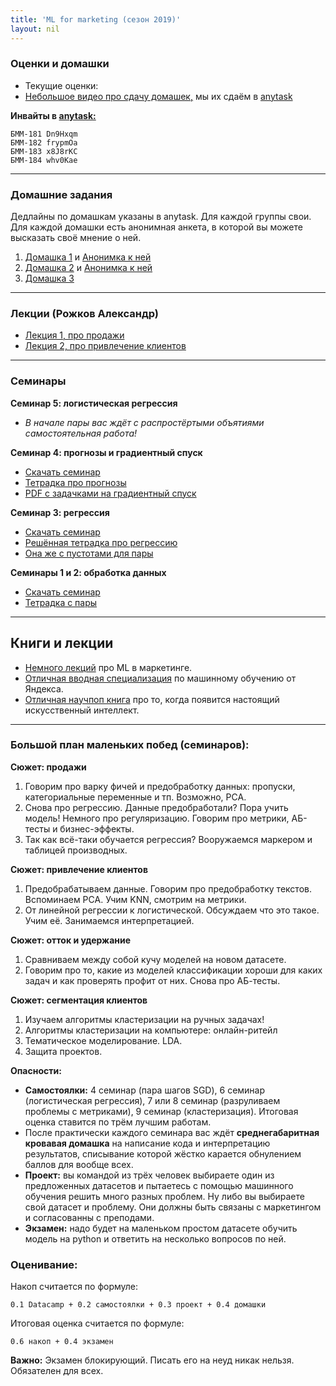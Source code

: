 ```yaml
---
title: 'ML for marketing (сезон 2019)'
layout: nil
---
```


### Оценки и домашки

* Текущие оценки:
* [Небольшое видео про сдачу домашек,](https://yadi.sk/i/rVb_Nd7g8AmNog) мы их сдаём в [anytask](https://anytask.org)

__Инвайты в [anytask:](https://anytask.org)__

```
БММ-181 Dn9Hxqm
БММ-182 frypmOa
БММ-183 x8J8rKC
БММ-184 whv0Kae
```

----------------

### Домашние задания

Дедлайны по домашкам указаны в anytask. Для каждой группы свои. Для каждой домашки есть анонимная анкета, в которой вы можете высказать своё мнение о ней.

1. [Домашка 1](https://github.com/FUlyankin/HSE_Data_Culture/raw/master/ML_for_marketing_2019/sems/sem1%262_data_prepare/HW1.zip)  и [Анонимка к ней](https://docs.google.com/forms/d/e/1FAIpQLSeVkPws5WXnoyXepBcaH8qoyYTWY_JQEBZB1HKL9eiennzu3w/viewform)
2. [Домашка 2](https://github.com/FUlyankin/HSE_Data_Culture/raw/master/ML_for_marketing_2019/sems/sem3_regression/HW2.zip)  и  [Анонимка к ней](https://docs.google.com/forms/d/e/1FAIpQLSeDLENjGbfgdEvR6UgMuo5D8u6F91-ExCoqd7dDHxWnheRwZQ/viewform)
2. [Домашка 3](https://github.com/FUlyankin/HSE_Data_Culture/raw/master/ML_for_marketing_2019/sems/sem4_effect_sgd/HW3.zip)


-------------------

### Лекции (Рожков Александр)

* [Лекция 1, про продажи](https://github.com/FUlyankin/HSE_Data_Culture/blob/master/ML_for_marketing_2019/lectures/1.%D0%9F%D1%80%D0%BE%D0%B4%D0%B0%D0%B6%D0%B8_CS%26US_v2019.pdf)
* [Лекция 2, про привлечение клиентов](https://github.com/FUlyankin/HSE_Data_Culture/blob/master/ML_for_marketing_2019/lectures/2.%D0%9F%D1%80%D0%B8%D0%B2%D0%BB%D0%B5%D1%87%D0%B5%D0%BD%D0%B8%D0%B5%20%D0%BA%D0%BB%D0%B8%D0%B5%D0%BD%D1%82%D0%BE%D0%B2_v2019.pdf)

-------------------

### Семинары

__Семинар 5: логистическая регрессия__

* _В начале пары вас ждёт с распростёртыми объятиями самостоятельная работа!_

__Семинар 4: прогнозы и градиентный спуск__

* [Скачать семинар](https://github.com/FUlyankin/HSE_Data_Culture/raw/master/ML_for_marketing_2019/sems/sem4_effect_sgd/sem4.zip)
* [Тетрадка про прогнозы](https://nbviewer.jupyter.org/github/FUlyankin/HSE_Data_Culture/blob/master/ML_for_marketing_2019/sems/sem4_effect_sgd/sem3_sells_effect.ipynb)
* [PDF с задачками на градиентный спуск](https://github.com/FUlyankin/HSE_Data_Culture/blob/master/ML_for_marketing_2019/sems/sem4_effect_sgd/sgd_regression.pdf)


__Семинар 3: регрессия__

* [Скачать семинар](https://vk.com/away.php?to=https%3A%2F%2Fyadi.sk%2Fd%2Fnet6lXlpDc7rpw&cc_key=)
* [Решённая тетрадка про регрессию](https://nbviewer.jupyter.org/github/FUlyankin/HSE_Data_Culture/blob/master/ML_for_marketing_2019/sems/sem3_regression/sem2_sells_regression.ipynb)
* [Она же с пустотами для пары](https://nbviewer.jupyter.org/github/FUlyankin/HSE_Data_Culture/blob/master/ML_for_marketing_2019/sems/sem3_regression/sem2_sells_regression_empty.ipynb)


__Семинары 1 и 2: обработка данных__

* [Скачать семинар](https://github.com/FUlyankin/HSE_Data_Culture/raw/master/ML_for_marketing_2019/sems/sem1%262_data_prepare/sem1_data_prepare.zip)
* [Тетрадка с пары](https://nbviewer.jupyter.org/github/FUlyankin/HSE_Data_Culture/blob/master/ML_for_marketing_2019/sems/sem1%262_data_prepare/sem1_sells.ipynb)

-------------------


## Книги и лекции

* [Немного лекций](https://events.yandex.ru/lib/talks/6063/) про ML в маркетинге.
* [Отличная вводная специализация](https://www.coursera.org/specializations/machine-learning-data-analysis) по машинному обучению от Яндекса.
* [Отличная научпоп книга](https://yadi.sk/d/K90nYhmx3WEfoQ) про то, когда появится настоящий искусственный интеллект.

--------------------

### Большой план маленьких побед (семинаров):

__Сюжет: продажи__

1. Говорим про варку фичей и предобработку данных: пропуски, категориальные переменные и тп. Возможно, PCA.
2. Снова про регрессию. Данные предобработали? Пора учить модель! Немного про регуляризацию. Говорим про метрики, АБ-тесты и бизнес-эффекты.
3. Так как всё-таки обучается регрессия? Вооружаемся маркером и таблицей производных.

__Cюжет: привлечение клиентов__

1. Предобрабатываем данные. Говорим про предобработку текстов. Вспоминаем PCA. Учим KNN, смотрим на метрики.
2. От линейной регрессии к логистической. Обсуждаем что это такое. Учим её. Занимаемся интерпретацией.

__Cюжет: отток и удержание__

1. Сравниваем между собой кучу моделей на новом датасете.
2. Говорим про то, какие из моделей классификации хороши для каких задач и как проверять профит от них. Снова про АБ-тесты.


__Cюжет: сегментация клиентов__

1. Изучаем алгоритмы кластеризации на ручных задачах!
2. Алгоритмы кластеризации на компьютере: онлайн-ритейл
3. Тематическое моделирование. LDA.
4. Защита проектов.


__Опасности:__

* __Самостоялки:__ 4 семинар (пара шагов SGD), 6 семинар (логистическая регрессия), 7 или 8 семинар (разруливаем проблемы с метриками), 9 семинар (кластеризация). Итоговая оценка ставится по трём лучшим работам.
* После практически каждого семинара вас ждёт __среднегабаритная кровавая домашка__ на написание кода и интерпретацию результатов, списывание которой жёстко карается обнулением баллов для вообще всех.
* __Проект:__ вы командой из трёх человек выбираете один из предложенных датасетов и пытаетесь с помощью машинного обучения решить много разных проблем. Ну либо вы выбираете свой датасет и проблему. Они должны быть связаны с маркетингом и согласованны с преподами.
* __Экзамен:__ надо будет на маленьком простом датасете обучить модель на python и ответить на несколько вопросов по ней.


### Оценивание:

Накоп считается по формуле:

```
0.1 Datacamp + 0.2 самостоялки + 0.3 проект + 0.4 домашки
```

Итоговая оценка считается по формуле:

```
0.6 накоп + 0.4 экзамен
```

__Важно:__ Экзамен блокирующий. Писать его на неуд никак нельзя. Обязателен для всех.
